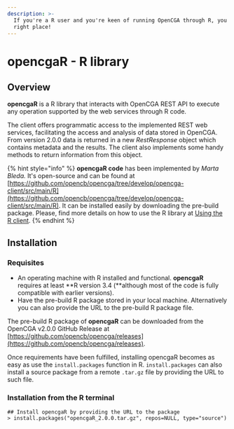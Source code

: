 ```yaml
---
description: >-
  If you're a R user and you're keen of running OpenCGA through R, you're in the
  right place!
---
```


# opencgaR - R  library

## Overview <a id="R-Overview"></a>

**opencgaR** is a R library that interacts with OpenCGA REST API to execute any operation supported by the web services through R code.

The client offers programmatic access to the implemented REST web services, facilitating the access and analysis of data stored in OpenCGA. From version 2.0.0 data is returned in a new _RestResponse_ object which contains metadata and the results. The client also implements some handy methods to return information from this object.

{% hint style="info" %}
**opencgaR code** has been implemented by _Marta Bleda._ It's open-source and can be found at [https://github.com/opencb/opencga/tree/develop/opencga-client/src/main/R](https://github.com/opencb/opencga/tree/develop/opencga-client/src/main/R). It can be installed easily by downloading the pre-build package. Please, find more details on how to use the R library at [Using the R client](http://docs.opencb.org/display/opencga/Using+the+R+client).
{% endhint %}

## Installation <a id="R-Installation"></a>

### Requisites

* An operating machine with R installed and functional. **opencgaR** requires at least **R version 3.4 \(**although most of the code is fully compatible with earlier versions\). 
* Have the pre-build R package stored in your local machine. Alternatively you can also provide the URL to the pre-build R package file.

 The pre-build R package of **opencgaR** can be downloaded from the OpenCGA v2.0.0 GitHub Release at [https://github.com/opencb/opencga/releases](https://github.com/opencb/opencga/releases).

Once requirements have been fulfilled, installing opencgaR becomes as easy as use the `install.packages` function in R. `install.packages` can also install a source package from a remote    `.tar.gz` file by providing the URL to such file.

### Installation from the R terminal

```
## Install opencgaR by providing the URL to the package
> install.packages("opencgaR_2.0.0.tar.gz", repos=NULL, type="source")
```



